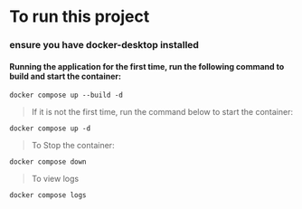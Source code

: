 # To run this project
### ensure you have docker-desktop installed

#### Running the application for the first time, run the following command to build and start the container:

`docker compose up --build -d`

>If it is not the first time, run the command below to start the container:

`docker compose up -d`

>To Stop the container:

`docker compose down`

>To view logs

`docker compose logs`






